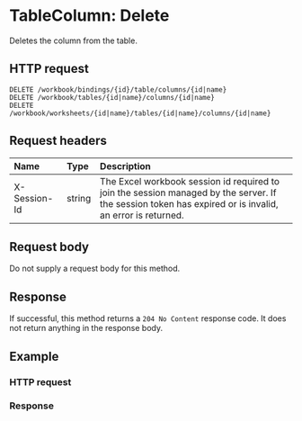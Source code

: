 # TableColumn: Delete

Deletes the column from the table.
## HTTP request
```http
DELETE /workbook/bindings/{id}/table/columns/{id|name}
DELETE /workbook/tables/{id|name}/columns/{id|name}
DELETE /workbook/worksheets/{id|name}/tables/{id|name}/columns/{id|name}
```
## Request headers
| Name       | Type | Description|
|:-----------|:------|:----------|
| X-Session-Id   | string  | The Excel workbook session id required to join the session managed by the server. If the session token has expired or is invalid, an error is returned.|

## Request body
Do not supply a request body for this method.


## Response
If successful, this method returns a `204 No Content` response code. It does not return anything in the response body.
## Example
### HTTP request
### Response
